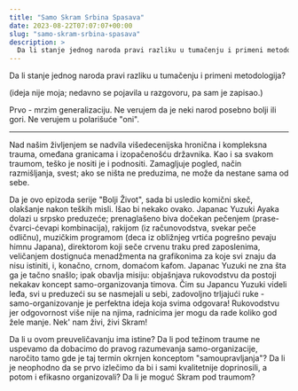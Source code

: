 ```yaml
---
title: "Samo Skram Srbina Spasava"
date: 2023-08-22T07:07:07+00:00
slug: "samo-skram-srbina-spasava"
description: >
  Da li stanje jednog naroda pravi razliku u tumačenju i primeni metodologija?
---
```


Da li stanje jednog naroda pravi razliku u tumačenju i primeni metodologija?

(ideja nije moja; nedavno se pojavila u razgovoru, pa sam je zapisao.)

Prvo - mrzim generalizaciju. Ne verujem da je neki narod posebno bolji ili gori. Ne verujem u polarišuće "oni".

---

Nad našim življenjem se nadvila višedecenijska hronična i kompleksna trauma, omeđana granicama i izopačenošću državnika. Kao i sa svakom traumom, teško je nositi je i podnositi. Zamagljuje pogled, način razmišljanja, svest; ako se ništa ne preduzima, ne može da nestane sama od sebe.

Da je ovo epizoda serije "Bolji Život", sada bi usledio komični skeč, olakšanje nakon teških misli. Išao bi nekako ovako. Japanac Yuzuki Ayaka dolazi u srpsko preduzeće; prenaglašeno biva dočekan pečenjem (prase-čvarci-ćevapi kombinacija), rakijom (iz računovodstva, svekar peče odličnu), muzičkim programom (deca iz obližnjeg vrtića pogrešno pevaju himnu Japana), direktorom koji seče crvenu traku pred zaposlenima, veličanjem dostignuća menadžmenta na grafikonima za koje svi znaju da nisu istiniti, i, konačno, crnom, domaćom kafom. Japanac Yuzuki ne zna šta ga je tačno snašlo; ipak obavlja misiju: objašnjava rukovodstvu da postoji nekakav koncept samo-organizovanja timova. Čim su Japancu Yuzuki videli leđa, svi u preduzeći su se nasmejali u sebi, zadovoljno trljajući ruke - samo-organizovanje je perfektna ideja koja svima odgovara! Rukovodstvu jer odgovornost više nije na njima, radnicima jer mogu da rade koliko god žele manje. Nek' nam živi, živi Skram!

Da li u ovom preuveličavanju ima istine? Da li pod težinom traume ne uspevamo da dobacimo do pravog razumevanja samo-organizacije, naročito tamo gde je taj termin okrnjen konceptom "samoupravljanja"? Da li je neophodno da se prvo izlečimo da bi i sami kvalitetnije doprinosili, a potom i efikasno organizovali? Da li je moguć Skram pod traumom?
